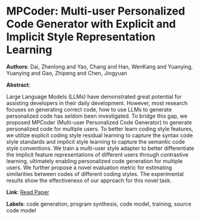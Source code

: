 # MPCoder: Multi-user Personalized Code Generator with Explicit and Implicit Style Representation Learning

**Authors**: Dai, Zhenlong and Yao, Chang and Han, WenKang and Yuanying, Yuanying and Gao, Zhipeng and Chen, Jingyuan

**Abstract**:

Large Language Models (LLMs) have demonstrated great potential for assisting developers in their daily development. However, most research focuses on generating correct code, how to use LLMs to generate personalized code has seldom been investigated. To bridge this gap, we proposed MPCoder (Multi-user Personalized Code Generator) to generate personalized code for multiple users. To better learn coding style features, we utilize explicit coding style residual learning to capture the syntax code style standards and implicit style learning to capture the semantic code style conventions. We train a multi-user style adapter to better differentiate the implicit feature representations of different users through contrastive learning, ultimately enabling personalized code generation for multiple users. We further propose a novel evaluation metric for estimating similarities between codes of different coding styles. The experimental results show the effectiveness of our approach for this novel task.

**Link**: [Read Paper](https://doi.org/10.18653/v1/2024.acl-long.207)

**Labels**: code generation, program synthesis, code model, training, source code model

